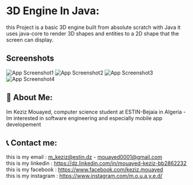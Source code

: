 # 3D Engine In Java:

this Project is a basic 3D engine built from absolute scratch with Java
it uses java-core to render 3D shapes and entities to a 2D shape that the screen can display.

## Screenshots

![App Screenshot1](https://i.ibb.co/MsSCQkK/Capture-d-cran-2022-02-16-211442.png)
![App Screenshot2](https://i.ibb.co/fHqJK76/Capture-d-cran-2022-02-16-211420.png)
![App Screenshot3](https://i.ibb.co/DKHJRKR/Capture.png)
![App Screenshot4](https://i.ibb.co/jRcbFzJ/C1apture.png)

## 🚀 About Me:

Im Keziz Mouayed, computer science student at ESTIN-Bejaia in Algeria - Im interested in software engineering and especially mobile app developement

## 📞 Contact me:

this is my email : m_keziz@estin.dz - mouayed0001@gmail.com  
this is my linkedin : https://dz.linkedin.com/in/mouayed-keziz-bb2862232  
this is my facebook : https://www.facebook.com/keziz.mouayed  
this is my instagram : https://www.instagram.com/m.o.u.a.y.e.d/
